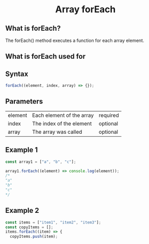 <h1 align="center">Array forEach</h1>

## What is forEach?

The forEach() method executes a function for each array element.

## What is forEach used for

## Syntax

```js
forEach((element, index, array) => {});
```

## Parameters

|         |                           |          |
| ------- | ------------------------- | -------- |
| element | Each element of the array | required |
| index   | The index of the element  | optional |
| array   | The array was called      | optional |

## Example 1

```js
const array1 = ["a", "b", "c"];

array1.forEach((element) => console.log(element));
/*
"a"
"b"
"c"
*/
```

## Example 2

```js
const items = ["item1", "item2", "item3"];
const copyItems = [];
items.forEach((item) => {
  copyItems.push(item);
```
